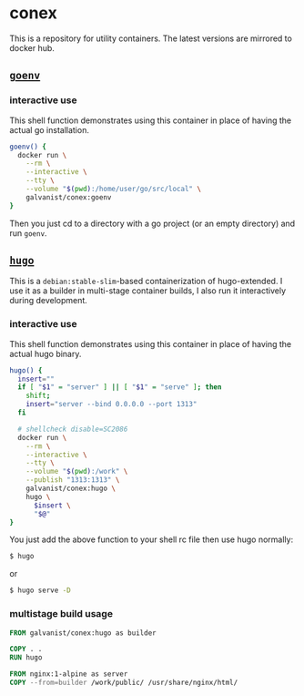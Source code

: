 # conex

This is a repository for utility containers. The latest versions are mirrored to docker hub.

## [`goenv`](goenv/Dockerfile)

### interactive use

This shell function demonstrates using this container in place of having the actual go installation.

```sh
goenv() {
  docker run \
    --rm \
    --interactive \
    --tty \
    --volume "$(pwd):/home/user/go/src/local" \
    galvanist/conex:goenv
}
```

Then you just cd to a directory with a go project (or an empty directory) and run `goenv`.

## [`hugo`](hugo/Dockerfile)

This is a `debian:stable-slim`-based containerization of hugo-extended. I use it as a builder in multi-stage container builds, I also run it interactively during development.

### interactive use

This shell function demonstrates using this container in place of having the actual hugo binary.

```sh
hugo() {
  insert=""
  if [ "$1" = "server" ] || [ "$1" = "serve" ]; then
    shift;
    insert="server --bind 0.0.0.0 --port 1313"
  fi

  # shellcheck disable=SC2086
  docker run \
    --rm \
    --interactive \
    --tty \
    --volume "$(pwd):/work" \
    --publish "1313:1313" \
    galvanist/conex:hugo \
    hugo \
      $insert \
      "$@"
}
```

You just add the above function to your shell rc file then use hugo normally:

```sh
$ hugo
```

or

```sh
$ hugo serve -D
```

### multistage build usage

```Dockerfile
FROM galvanist/conex:hugo as builder

COPY . .
RUN hugo

FROM nginx:1-alpine as server
COPY --from=builder /work/public/ /usr/share/nginx/html/
```